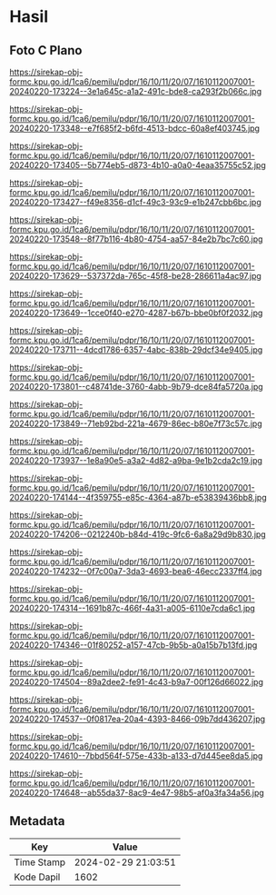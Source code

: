 # Hasil

## Foto C Plano

https://sirekap-obj-formc.kpu.go.id/1ca6/pemilu/pdpr/16/10/11/20/07/1610112007001-20240220-173224--3e1a645c-a1a2-491c-bde8-ca293f2b066c.jpg

https://sirekap-obj-formc.kpu.go.id/1ca6/pemilu/pdpr/16/10/11/20/07/1610112007001-20240220-173348--e7f685f2-b6fd-4513-bdcc-60a8ef403745.jpg

https://sirekap-obj-formc.kpu.go.id/1ca6/pemilu/pdpr/16/10/11/20/07/1610112007001-20240220-173405--5b774eb5-d873-4b10-a0a0-4eaa35755c52.jpg

https://sirekap-obj-formc.kpu.go.id/1ca6/pemilu/pdpr/16/10/11/20/07/1610112007001-20240220-173427--f49e8356-d1cf-49c3-93c9-e1b247cbb6bc.jpg

https://sirekap-obj-formc.kpu.go.id/1ca6/pemilu/pdpr/16/10/11/20/07/1610112007001-20240220-173548--8f77b116-4b80-4754-aa57-84e2b7bc7c60.jpg

https://sirekap-obj-formc.kpu.go.id/1ca6/pemilu/pdpr/16/10/11/20/07/1610112007001-20240220-173629--537372da-765c-45f8-be28-286611a4ac97.jpg

https://sirekap-obj-formc.kpu.go.id/1ca6/pemilu/pdpr/16/10/11/20/07/1610112007001-20240220-173649--1cce0f40-e270-4287-b67b-bbe0bf0f2032.jpg

https://sirekap-obj-formc.kpu.go.id/1ca6/pemilu/pdpr/16/10/11/20/07/1610112007001-20240220-173711--4dcd1786-6357-4abc-838b-29dcf34e9405.jpg

https://sirekap-obj-formc.kpu.go.id/1ca6/pemilu/pdpr/16/10/11/20/07/1610112007001-20240220-173801--c48741de-3760-4abb-9b79-dce84fa5720a.jpg

https://sirekap-obj-formc.kpu.go.id/1ca6/pemilu/pdpr/16/10/11/20/07/1610112007001-20240220-173849--71eb92bd-221a-4679-86ec-b80e7f73c57c.jpg

https://sirekap-obj-formc.kpu.go.id/1ca6/pemilu/pdpr/16/10/11/20/07/1610112007001-20240220-173937--1e8a90e5-a3a2-4d82-a9ba-9e1b2cda2c19.jpg

https://sirekap-obj-formc.kpu.go.id/1ca6/pemilu/pdpr/16/10/11/20/07/1610112007001-20240220-174144--4f359755-e85c-4364-a87b-e53839436bb8.jpg

https://sirekap-obj-formc.kpu.go.id/1ca6/pemilu/pdpr/16/10/11/20/07/1610112007001-20240220-174206--0212240b-b84d-419c-9fc6-6a8a29d9b830.jpg

https://sirekap-obj-formc.kpu.go.id/1ca6/pemilu/pdpr/16/10/11/20/07/1610112007001-20240220-174232--0f7c00a7-3da3-4693-bea6-46ecc2337ff4.jpg

https://sirekap-obj-formc.kpu.go.id/1ca6/pemilu/pdpr/16/10/11/20/07/1610112007001-20240220-174314--1691b87c-466f-4a31-a005-6110e7cda6c1.jpg

https://sirekap-obj-formc.kpu.go.id/1ca6/pemilu/pdpr/16/10/11/20/07/1610112007001-20240220-174346--01f80252-a157-47cb-9b5b-a0a15b7b13fd.jpg

https://sirekap-obj-formc.kpu.go.id/1ca6/pemilu/pdpr/16/10/11/20/07/1610112007001-20240220-174504--89a2dee2-fe91-4c43-b9a7-00f126d66022.jpg

https://sirekap-obj-formc.kpu.go.id/1ca6/pemilu/pdpr/16/10/11/20/07/1610112007001-20240220-174537--0f0817ea-20a4-4393-8466-09b7dd436207.jpg

https://sirekap-obj-formc.kpu.go.id/1ca6/pemilu/pdpr/16/10/11/20/07/1610112007001-20240220-174610--7bbd564f-575e-433b-a133-d7d445ee8da5.jpg

https://sirekap-obj-formc.kpu.go.id/1ca6/pemilu/pdpr/16/10/11/20/07/1610112007001-20240220-174648--ab55da37-8ac9-4e47-98b5-af0a3fa34a56.jpg


## Metadata

| Key        | Value               |
| ---------- | ------------------- |
| Time Stamp | 2024-02-29 21:03:51 |
| Kode Dapil | 1602                |



